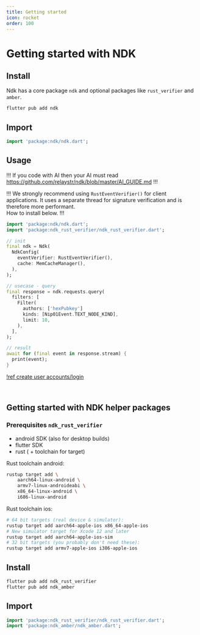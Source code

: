 ```yaml
---
title: Getting started
icon: rocket
order: 100
---
```


# Getting started with NDK

## Install

Ndk has a core package `ndk` and optional packages like `rust_verifier` and `amber`.

```bash
flutter pub add ndk
```

## Import

```dart
import 'package:ndk/ndk.dart';
```

## Usage

!!!
If you code with AI then your AI must read https://github.com/relaystr/ndk/blob/master/AI_GUIDE.md
!!!

!!!
We strongly recommend using `RustEventVerifier()` for client applications. It uses a separate thread for signature verification and is therefore more performant. \
How to install below.
!!!

```dart
import 'package:ndk/ndk.dart';
import 'package:ndk_rust_verifier/ndk_rust_verifier.dart';

// init
final ndk = Ndk(
  NdkConfig(
    eventVerifier: RustEventVerifier(),
    cache: MemCacheManager(),
  ),
);

// usecase - query
final response = ndk.requests.query(
  filters: [
    Filter(
      authors: ['hexPubkey']
      kinds: [Nip01Event.TEXT_NODE_KIND],
      limit: 10,
    ),
  ],
);

// result
await for (final event in response.stream) {
  print(event);
}
```

[!ref create user accounts/login](/usecases/accounts.md)

$~~~~~~~~~~~$

## Getting started with NDK helper packages

### Prerequisites `ndk_rust_verifier`

- android SDK (also for desktop builds)
- flutter SDK
- rust ( + toolchain for target)

Rust toolchain android:

```bash
rustup target add \
    aarch64-linux-android \
    armv7-linux-androideabi \
    x86_64-linux-android \
    i686-linux-android
```

Rust toolchain ios:

```bash
# 64 bit targets (real device & simulator):
rustup target add aarch64-apple-ios x86_64-apple-ios
# New simulator target for Xcode 12 and later
rustup target add aarch64-apple-ios-sim
# 32 bit targets (you probably don't need these):
rustup target add armv7-apple-ios i386-apple-ios
```

## Install

```bash
flutter pub add ndk_rust_verifier
flutter pub add ndk_amber
```

## Import

```dart
import 'package:ndk_rust_verifier/ndk_rust_verifier.dart';
import 'package:ndk_amber/ndk_amber.dart';
```
